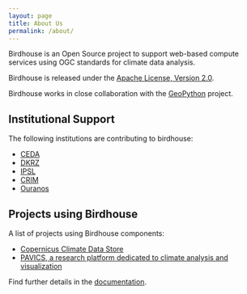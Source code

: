 ```yaml
---
layout: page
title: About Us
permalink: /about/
---
```

Birdhouse is an Open Source project to support web-based compute services using OGC standards
for climate data analysis.

Birdhouse is released under the
[Apache License, Version 2.0](http://birdhouse.readthedocs.io/en/latest/license.html).

Birdhouse works in close collaboration with the [GeoPython](http://geopython.github.io/) project.

## Institutional Support

The following institutions are contributing to birdhouse:

* [CEDA](http://www.ceda.ac.uk/) 
* [DKRZ](https://www.dkrz.de/) 
* [IPSL](https://www.ipsl.fr/en)
* [CRIM](https://www.crim.ca/en)
* [Ouranos](https://www.ouranos.ca/en/)

## Projects using Birdhouse

A list of projects using Birdhouse components:

* [Copernicus Climate Data Store](https://climate.copernicus.eu/)
* [PAVICS, a research platform dedicated to climate analysis and visualization](https://ouranosinc.github.io/pavics-sdi/)

Find further details in the [documentation](http://birdhouse.readthedocs.io/en/latest/projects.html).

